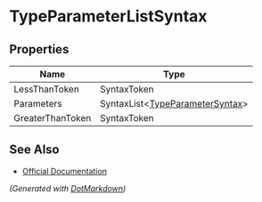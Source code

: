 # TypeParameterListSyntax

## Properties

| Name             | Type                                                       |
| ---------------- | ---------------------------------------------------------- |
| LessThanToken    | SyntaxToken                                                |
| Parameters       | SyntaxList\<[TypeParameterSyntax](TypeParameterSyntax.md)> |
| GreaterThanToken | SyntaxToken                                                |

## See Also

* [Official Documentation](https://docs.microsoft.com/en-us/dotnet/api/microsoft.codeanalysis.csharp.syntax.typeparameterlistsyntax)


*\(Generated with [DotMarkdown](http://github.com/JosefPihrt/DotMarkdown)\)*